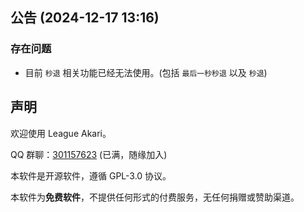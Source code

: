 ## 公告 (2024-12-17 13:16)

### 存在问题

- 目前 `秒退` 相关功能已经无法使用。(包括 `最后一秒秒退` 以及 `秒退`)

## 声明

欢迎使用 League Akari。

QQ 群聊：[301157623](https://qm.qq.com/q/F1Xv85etlm) (已满，随缘加入)

本软件是开源软件，遵循 GPL-3.0 协议。

本软件为**免费软件**，不提供任何形式的付费服务，无任何捐赠或赞助渠道。
